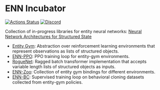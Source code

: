 # ENN Incubator

[![Actions Status](https://github.com/entity-neural-network/incubator/workflows/Tests/badge.svg)](https://github.com/entity-neural-network/incubator/actions)
[![Discord](https://img.shields.io/discord/913497968701747270?style=flat-square)](https://discord.gg/SjVqhSW4Qf)

Collection of in-progress libraries for entity neural networks: [Neural Network Architectures for Structured State](https://docs.google.com/document/d/1Q87zeY7Z4u9cU0oLoH-BPQZDBQd4tHLWiEkj5YDSGw4)

- [Entity Gym](entity_gym): Abstraction over reinforcement learning environments that represent observations as lists of structured objects.
- [ENN-PPO](enn_ppo): PPO training loop for entity-gym environments.
- [RogueNet](rogue_net): Ragged batch transformer implementation that accepts variable length lists of structured objects as inputs.
- [ENN-Zoo](enn_bench): Collection of entity gym bindings for different environments.
- [ENN-BC](enn_bc): Supervised training loop on behavioral cloning datasets collected from entity-gym policies.
